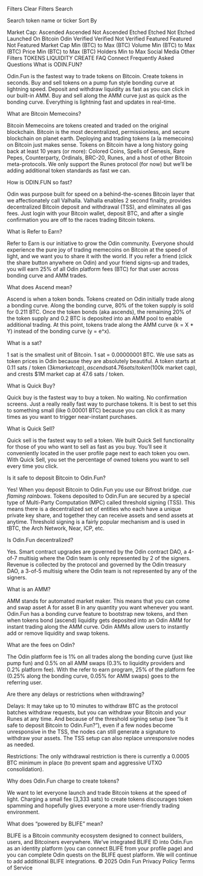 
Filters
Clear Filters
Search

Search token name or ticker
Sort By

Market Cap:
Ascended
Ascended
Not Ascended
Etched
Etched
Not Etched
Launched On
Bitcoin
Odin
Verified
Verified
Not Verified
Featured
Featured
Not Featured
Market Cap
Min (BTC)
to
Max (BTC)
Volume
Min (BTC)
to
Max (BTC)
Price
Min (BTC)
to
Max (BTC)
Holders
Min
to
Max
Social Media
Other Filters
TOKENS
LIQUIDITY
CREATE
FAQ
Connect
Frequently Asked Questions
What is ODIN.FUN?

Odin.Fun is the fastest way to trade tokens on Bitcoin. Create tokens in seconds. Buy and sell tokens on a pump fun style bonding curve at lightning speed. Deposit and withdraw liquidity as fast as you can click in our built-in AMM. Buy and sell along the AMM curve just as quick as the bonding curve. Everything is lightning fast and updates in real-time.

What are Bitcoin Memecoins?

Bitcoin Memecoins are tokens created and traded on the original blockchain. Bitcoin is the most decentralized, permissionless, and secure blockchain on planet earth. Deploying and trading tokens (a la memecoins) on Bitcoin just makes sense. Tokens on Bitcoin have a long history going back at least 10 years (or more): Colored Coins, Spells of Genesis, Rare Pepes, Counterparty, Ordinals, BRC-20, Runes, and a host of other Bitcoin meta-protocols. We only support the Runes protocol (for now) but we’ll be adding additional token standards as fast we can.

How is ODIN.FUN so fast?

Odin was purpose built for speed on a behind-the-scenes Bitcoin layer that we affectionately call Valhalla. Valhalla enables 2 second finality, provides decentralized Bitcoin deposit and withdrawal (TSS), and eliminates all gas fees. Just login with your Bitcoin wallet, deposit BTC, and after a single confirmation you are off to the races trading Bitcoin tokens.

What is Refer to Earn?

Refer to Earn is our initiative to grow the Odin community. Everyone should experience the pure joy of trading memecoins on Bitcoin at the speed of light, and we want you to share it with the world. If you refer a friend (click the share button anywhere on Odin) and your friend signs-up and trades, you will earn 25% of all Odin platform fees (BTC) for that user across bonding curve and AMM trades.

What does Ascend mean?

Ascend is when a token bonds. Tokens created on Odin initially trade along a bonding curve. Along the bonding curve, 80% of the token supply is sold for 0.211 BTC. Once the token bonds (aka ascends), the remaining 20% of the token supply and 0.2 BTC is deposited into an AMM pool to enable additional trading. At this point, tokens trade along the AMM curve (k = X * Y) instead of the bonding curve (y = e^x).

What is a sat?

1 sat is the smallest unit of Bitcoin. 1 sat = 0.00000001 BTC. We use sats as token prices in Odin because they are absolutely beautiful. A token starts at 0.11 sats / token ($3k market cap), ascends at 4.76 sats / token ($100k market cap), and crests $1M market cap at 47.6 sats / token.

What is Quick Buy?

Quick buy is the fastest way to buy a token. No waiting. No confirmation screens. Just a really really fast way to purchase tokens. It is best to set this to something small (like 0.00001 BTC) because you can click it as many times as you want to trigger near-instant purchases.

What is Quick Sell?

Quick sell is the fastest way to sell a token. We built Quick Sell functionality for those of you who want to sell as fast as you buy. You’ll see it conveniently located in the user profile page next to each token you own. With Quick Sell, you set the percentage of owned tokens you want to sell every time you click.

Is it safe to deposit Bitcoin to Odin.Fun?

Yes! When you deposit Bitcoin to Odin.Fun you use our Bifrost bridge. *cue flaming rainbows*. Tokens deposited to Odin.Fun are secured by a special type of Multi-Party Computation (MPC) called threshold signing (TSS). This means there is a decentralized set of entities who each have a unique private key share, and together they can receive assets and send assets at anytime. Threshold signing is a fairly popular mechanism and is used in tBTC, the Arch Network, Near, ICP, etc.

Is Odin.Fun decentralized?

Yes. Smart contract upgrades are governed by the Odin contract DAO, a 4-of-7 multisig where the Odin team is only represented by 2 of the signers. Revenue is collected by the protocol and governed by the Odin treasury DAO, a 3-of-5 multisig where the Odin team is not represented by any of the signers.

What is an AMM?

AMM stands for automated market maker. This means that you can come and swap asset A for asset B in any quantity you want whenever you want. Odin.Fun has a bonding curve feature to bootstrap new tokens, and then when tokens bond (ascend) liquidity gets deposited into an Odin AMM for instant trading along the AMM curve. Odin AMMs allow users to instantly add or remove liquidity and swap tokens.

What are the fees on Odin?

The Odin platform fee is 1% on all trades along the bonding curve (just like pump fun) and 0.5% on all AMM swaps (0.3% to liquidity providers and 0.2% platform fee). With the refer to earn program, 25% of the platform fee (0.25% along the bonding curve, 0.05% for AMM swaps) goes to the referring user.

Are there any delays or restrictions when withdrawing?

Delays: It may take up to 10 minutes to withdraw BTC as the protocol batches withdraw requests, but you can withdraw your Bitcoin and your Runes at any time. And because of the threshold signing setup (see “Is it safe to deposit Bitcoin to Odin.Fun?”), even if a few nodes become unresponsive in the TSS, the nodes can still generate a signature to withdraw your assets. The TSS setup can also replace unresponsive nodes as needed.

Restrictions: The only withdrawal restriction is there is currently a 0.0005 BTC minimum in place (to prevent spam and aggressive UTXO consolidation).

Why does Odin.Fun charge to create tokens?

We want to let everyone launch and trade Bitcoin tokens at the speed of light. Charging a small fee (3,333 sats) to create tokens discourages token spamming and hopefully gives everyone a more user-friendly trading environment.

What does “powered by BLIFE” mean?

BLIFE is a Bitcoin community ecosystem designed to connect builders, users, and Bitcoiners everywhere. We’ve integrated BLIFE ID into Odin.Fun as an identity platform (you can connect BLIFE from your profile page) and you can complete Odin quests on the BLIFE quest platform. We will continue to add additional BLIFE integrations.
© 2025 Odin Fun
Privacy Policy
Terms of Service
